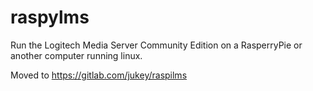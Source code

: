 # raspylms
Run the Logitech Media Server Community Edition on a RasperryPie or another computer running linux.

Moved to https://gitlab.com/jukey/raspilms
